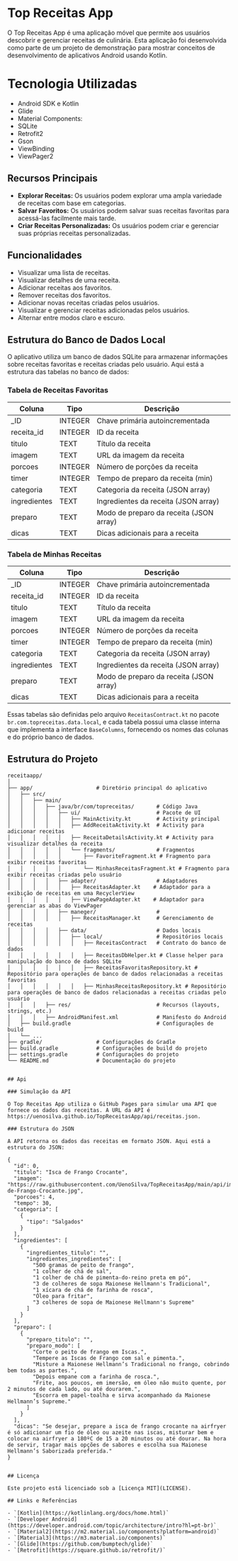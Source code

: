 # Top Receitas App

O Top Receitas App é uma aplicação móvel que permite aos usuários descobrir e gerenciar receitas de culinária. Esta aplicação foi desenvolvida como parte de um projeto de demonstração para mostrar conceitos de desenvolvimento de aplicativos Android usando Kotlin.

# Tecnologia Utilizadas

- Android SDK e Kotlin
- Glide
- Material Components:
- SQLite
- Retrofit2
- Gson
- ViewBinding
- ViewPager2


## Recursos Principais

- **Explorar Receitas:** Os usuários podem explorar uma ampla variedade de receitas com base em categorias.
- **Salvar Favoritos:** Os usuários podem salvar suas receitas favoritas para acessá-las facilmente mais tarde.
- **Criar Receitas Personalizadas:** Os usuários podem criar e gerenciar suas próprias receitas personalizadas.

## Funcionalidades

- Visualizar uma lista de receitas.
- Visualizar detalhes de uma receita.
- Adicionar receitas aos favoritos.
- Remover receitas dos favoritos.
- Adicionar novas receitas criadas pelos usuários.
- Visualizar e gerenciar receitas adicionadas pelos usuários.
- Alternar entre modos claro e escuro.

## Estrutura do Banco de Dados Local

O aplicativo utiliza um banco de dados SQLite para armazenar informações sobre receitas favoritas e receitas criadas pelo usuário. Aqui está a estrutura das tabelas no banco de dados:

### Tabela de Receitas Favoritas

| Coluna                | Tipo    | Descrição                          |
|-----------------------|---------|------------------------------------|
| _ID                   | INTEGER | Chave primária autoincrementada    |
| receita_id            | INTEGER | ID da receita                      |
| titulo                | TEXT    | Título da receita                  |
| imagem                | TEXT    | URL da imagem da receita           |
| porcoes               | INTEGER | Número de porções da receita       |
| timer                 | INTEGER | Tempo de preparo da receita (min)  |
| categoria             | TEXT    | Categoria da receita (JSON array)  |
| ingredientes          | TEXT    | Ingredientes da receita (JSON array) |
| preparo               | TEXT    | Modo de preparo da receita (JSON array) |
| dicas                 | TEXT    | Dicas adicionais para a receita    |

### Tabela de Minhas Receitas

| Coluna                | Tipo    | Descrição                          |
|-----------------------|---------|------------------------------------|
| _ID                   | INTEGER | Chave primária autoincrementada    |
| receita_id            | INTEGER | ID da receita                      |
| titulo                | TEXT    | Título da receita                  |
| imagem                | TEXT    | URL da imagem da receita           |
| porcoes               | INTEGER | Número de porções da receita       |
| timer                 | INTEGER | Tempo de preparo da receita (min)  |
| categoria             | TEXT    | Categoria da receita (JSON array)  |
| ingredientes          | TEXT    | Ingredientes da receita (JSON array) |
| preparo               | TEXT    | Modo de preparo da receita (JSON array) |
| dicas                 | TEXT    | Dicas adicionais para a receita    |

Essas tabelas são definidas pelo arquivo `ReceitasContract.kt` no pacote `br.com.topreceitas.data.local`, e cada tabela possui uma classe interna que implementa a interface `BaseColumns`, fornecendo os nomes das colunas e do próprio banco de dados.

## Estrutura do Projeto

```plaintext
receitaapp/
│
├── app/                    # Diretório principal do aplicativo
│   ├── src/
│   │   ├── main/
│   │   │   ├── java/br/com/topreceitas/       # Código Java
│   │   │   │   ├── ui/                        # Pacote de UI
│   │   │   │   │   ├── MainActivity.kt        # Activity principal
│   │   │   │   │   ├── AddReceitaActivity.kt  # Activity para adicionar receitas
│   │   │   │   │   ├── ReceitaDetailsActivity.kt # Activity para visualizar detalhes da receita
│   │   │   │   │   └── fragments/             # Fragmentos
│   │   │   │   │       ├── FavoriteFragment.kt # Fragmento para exibir receitas favoritas
│   │   │   │   │       └── MinhasReceitasFragment.kt # Fragmento para exibir receitas criadas pelo usuário
│   │   │   │   ├── adapter/                   # Adaptadores
│   │   │   │   │   ├── ReceitasAdapter.kt    # Adaptador para a exibição de receitas em uma RecyclerView
│   │   │   │   │   ├── ViewPageAdapter.kt    # Adaptador para gerenciar as abas do ViewPager
│   │   │   │   ├── maneger/                   #
│   │   │   │   │   ├── ReceitasManager.kt     # Gerenciamento de receitas
│   │   │   │   ├── data/                      # Dados locais
│   │   │   │   │   ├── local/                 # Repositórios locais
│   │   │   │   │   │   ├── ReceitasContract   # Contrato do banco de dados
│   │   │   │   │   │   ├── ReceitasDbHelper.kt # Classe helper para manipulação do banco de dados SQLite
│   │   │   │   │   │   ├── ReceitasFavoritasRepository.kt # Repositório para operações de banco de dados relacionadas a receitas favoritas
│   │   │   │   │   │   ├── MinhasReceitasRepository.kt # Repositório para operações de banco de dados relacionadas a receitas criadas pelo usuário
│   │   │   ├── res/                           # Recursos (layouts, strings, etc.)
│   │   │   ├── AndroidManifest.xml            # Manifesto do Android
│   ├── build.gradle                           # Configurações de build
│   └── ...
├── gradle/                 # Configurações do Gradle
├── build.gradle            # Configurações de build do projeto
├── settings.gradle         # Configurações do projeto
└── README.md               # Documentação do projeto


## Api

### Simulação da API

O Top Receitas App utiliza o GitHub Pages para simular uma API que fornece os dados das receitas. A URL da API é https://uenosilva.github.io/TopReceitasApp/api/receitas.json.

### Estrutura do JSON

A API retorna os dados das receitas em formato JSON. Aqui está a estrutura do JSON:

{
  "id": 0,
  "titulo": "Isca de Frango Crocante",
  "imagem": "https://raw.githubusercontent.com/UenoSilva/TopReceitasApp/main/api/images/Isca-de-Frango-Crocante.jpg",
  "porcoes": 4,
  "tempo": 30,
  "categoria": [
    {
      "tipo": "Salgados"
    }
  ],
  "ingredientes": [
    {
      "ingredientes_titulo": "",
      "ingredientes_ingredientes": [
        "500 gramas de peito de frango",
        "1 colher de chá de sal",
        "1 colher de chá de pimenta-do-reino preta em pó",
        "3 de colheres de sopa Maionese Hellmann's Tradicional",
        "1 xícara de chá de farinha de rosca",
        "Óleo para fritar",
        "3 colheres de sopa de Maionese Hellmann's Supreme"
      ]
    }
  ],
  "preparo": [
    {
      "preparo_titulo": "",
      "preparo_modo": [
        "Corte o peito de frango em Iscas.",
        "Tempere as Iscas de Frango com sal e pimenta.",
        "Misture a Maionese Hellmann’s Tradicional no frango, cobrindo bem todas as partes.",
        "Depois empane com a farinha de rosca.",
        "Frite, aos poucos, em imersão, em óleo não muito quente, por 2 minutos de cada lado, ou até dourarem.",
        "Escorra em papel-toalha e sirva acompanhado da Maionese Hellmann’s Supreme."
      ]
    }
  ],
  "dicas": "Se desejar, prepare a isca de frango crocante na airfryer é só adicionar um fio de óleo ou azeite nas iscas, misturar bem e colocar na airfryer a 180ºC de 15 a 20 minutos ou até dourar. Na hora de servir, tragar mais opções de sabores e escolha sua Maionese Hellmann’s Saborizada preferida."
}


## Licença

Este projeto está licenciado sob a [Licença MIT](LICENSE).

## Links e Referências 

- `[Kotlin](https://kotlinlang.org/docs/home.html)`
- `[Developer Android](https://developer.android.com/topic/architecture/intro?hl=pt-br)`
- `[Material2](https://m2.material.io/components?platform=android)`
- `[Material3](https://m3.material.io/components)`
- `[Glide](https://github.com/bumptech/glide)`
- `[Retrofit](https://square.github.io/retrofit/)`
